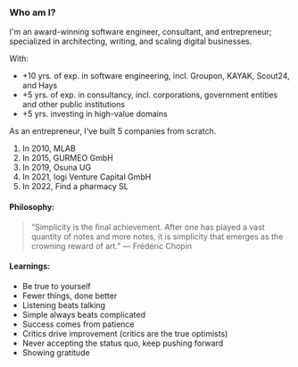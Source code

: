 ### Who am I?

I'm an award-winning software engineer, consultant, and entrepreneur; specialized in architecting, writing, and scaling digital businesses.

With:

- +10 yrs. of exp. in software engineering, incl. Groupon, KAYAK, Scout24, and Hays
- +5 yrs. of exp. in consultancy, incl. corporations, government entities and other public institutions
- +5 yrs. investing in high-value domains

As an entrepreneur, I've built 5 companies from scratch.

1. In 2010, MLAB
2. In 2015, GURMEO GmbH
3. In 2019, Osuna UG
4. In 2021, logi Venture Capital GmbH
5. In 2022, Find a pharmacy SL

#### Philosophy:
> “Simplicity is the final achievement. After one has played a vast quantity of notes and more notes, it is simplicity that emerges as the crowning reward of art.” 
> — Frédéric Chopin

#### Learnings:
- Be true to yourself
- Fewer things, done better
- Listening beats talking
- Simple always beats complicated
- Success comes from patience
- Critics drive improvement (critics are the true optimists)
- Never accepting the status quo, keep pushing forward
- Showing gratitude
